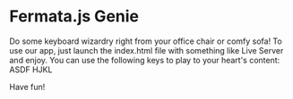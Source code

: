 # Fermata.js Genie

Do some keyboard wizardry right from your office chair or comfy sofa! To use our app, just launch the index.html file with something like Live Server and enjoy.
You can use the following keys to play to your heart's content:
ASDF HJKL

Have fun!